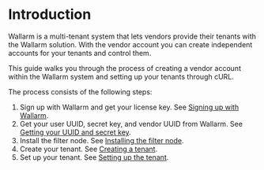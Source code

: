 # Introduction

Wallarm is a multi-tenant system that lets vendors provide their tenants with the Wallarm solution. With the vendor account you can create independent accounts for your tenants and control them.

This guide walks you through the process of creating a vendor account within the Wallarm system and setting up your tenants through cURL.

The process consists of the following steps:

1. Sign up with Wallarm and get your license key. See [Signing up with Wallarm](partner-signup-en.md).
2. Get your user UUID, secret key, and vendor UUID from Wallarm. See [Getting your UUID and secret key](partner-uuid-en.md).
3. Install the filter node. See [Installing the filter node](partner-install-en.md).
3. Create your tenant. See [Creating a tenant](partner-create-tenant-en.md).
5. Set up your tenant. See [Setting up the tenant](partner-set-tenant-en.md).